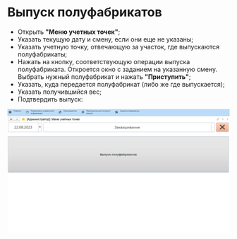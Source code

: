 # Выпуск полуфабрикатов


-   Открыть **"Меню учетных точек"**;
-   Указать текущую дату и смену, если они еще не указаны;
-   Указать учетную точку, отвечающую за участок, где выпускаются полуфабрикаты;
-   Нажать на кнопку, соответствующую операции выпуска полуфабриката. Откроется окно с заданием на указанную смену. Выбрать нужный полуфабрикат и нажать **"Приступить"**;
-   Указать, куда передается полуфабрикат (либо же где выпускается);
-   Указать получившийся вес;
-   Подтвердить выпуск:
  
![](HalfstuffOutput.assets/1.gif)
